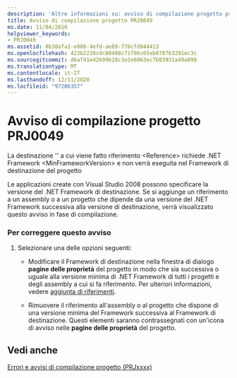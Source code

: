 ```yaml
---
description: 'Altre informazioni su: avviso di compilazione progetto progetto PRJ0049'
title: Avviso di compilazione progetto PRJ0049
ms.date: 11/04/2016
helpviewer_keywords:
- PRJ0049
ms.assetid: 8b38afa1-e080-4efd-ae89-776cfd044413
ms.openlocfilehash: 423b2220cdc80408c71f96c65eb078763291ec3c
ms.sourcegitcommit: d6af41e42699628c3e2e6063ec7b03931a49a098
ms.translationtype: MT
ms.contentlocale: it-IT
ms.lasthandoff: 12/11/2020
ms.locfileid: "97206357"
---
```

# <a name="project-build-warning-prj0049"></a>Avviso di compilazione progetto PRJ0049

La destinazione '' a cui viene fatto riferimento \<Reference> richiede .NET Framework \<MinFrameworkVersion> e non verrà eseguita nel Framework di destinazione del progetto

Le applicazioni create con Visual Studio 2008 possono specificare la versione del .NET Framework di destinazione. Se si aggiunge un riferimento a un assembly o a un progetto che dipende da una versione del .NET Framework successiva alla versione di destinazione, verrà visualizzato questo avviso in fase di compilazione.

### <a name="to-correct-this-warning"></a>Per correggere questo avviso

1. Selezionare una delle opzioni seguenti:

   - Modificare il Framework di destinazione nella finestra di dialogo **pagine delle proprietà** del progetto in modo che sia successiva o uguale alla versione minima di .NET Framework di tutti i progetti e degli assembly a cui si fa riferimento. Per ulteriori informazioni, vedere [aggiunta di riferimenti](../../build/adding-references-in-visual-cpp-projects.md).

   - Rimuovere il riferimento all'assembly o al progetto che dispone di una versione minima del Framework successiva al Framework di destinazione. Questi elementi saranno contrassegnati con un'icona di avviso nelle **pagine delle proprietà** del progetto.

## <a name="see-also"></a>Vedi anche

[Errori e avvisi di compilazione progetto (PRJxxxx)](../../error-messages/tool-errors/project-build-errors-and-warnings-prjxxxx.md)
